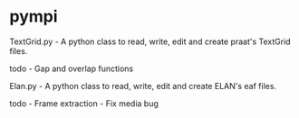 pympi
=====
TextGrid.py - A python class to read, write, edit and create praat's TextGrid files.

  todo      - Gap and overlap functions

Elan.py     - A python class to read, write, edit and create ELAN's eaf files.

  todo      - Frame extraction
            - Fix media bug

